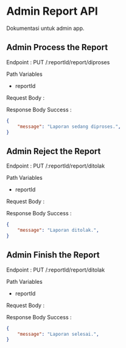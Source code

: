# Admin Report API
Dokumentasi untuk admin app.

## Admin Process the Report

Endpoint : PUT /:reportId/report/diproses

Path Variables
- reportId

Request Body :

Response Body Success :

```json
{
    "message": "Laporan sedang diproses.",
}
```


## Admin Reject the Report

Endpoint : PUT /:reportId/report/ditolak

Path Variables
- reportId

Request Body :

Response Body Success :

```json
{
    "message": "Laporan ditolak.",
}
```


## Admin Finish the Report

Endpoint : PUT /:reportId/report/ditolak

Path Variables
- reportId

Request Body :

Response Body Success :

```json
{
    "message": "Laporan selesai.",
}
```